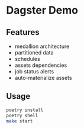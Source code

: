 # Dagster Demo

## Features

- medallion architecture
- partitioned data
- schedules
- assets dependencies
- job status alerts
- auto-materialize assets

## Usage

```bash
poetry install
poetry shell
make start
```
